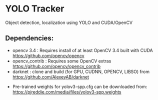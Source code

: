 
# YOLO Tracker
Object detection, localization using YOLO and CUDA/OpenCV

Dependencies:
----------------
- opencv 3.4 : Requires install of at least OpenCV 3.4 built with CUDA https://github.com/opencv/opencv
- opencv_contrib : Requires some OpenCV extras https://github.com/opencv/opencv_contrib
- darknet : clone and build (for GPU, CUDNN, OPENCV, LIBSO) from https://github.com/AlexeyAB/darknet 

* Pre-trained weights for yolov3-spp.cfg can be downloaded from: https://pjreddie.com/media/files/yolov3-spp.weights

